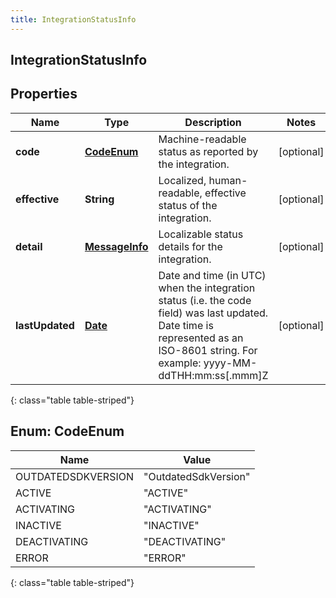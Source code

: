 ```yaml
---
title: IntegrationStatusInfo
---
```


## IntegrationStatusInfo

## Properties

| Name            | Type                                                   | Description                                                                                                                                                                        | Notes      |
| --------------- | ------------------------------------------------------ | ---------------------------------------------------------------------------------------------------------------------------------------------------------------------------------- | ---------- |
| **code**        | [**CodeEnum**](#CodeEnum)<!---->                       | Machine-readable status as reported by the integration.                                                                                                                            | [optional] |
| **effective**   | <!----><!---->**String**<!---->                        | Localized, human-readable, effective status of the integration.                                                                                                                    | [optional] |
| **detail**      | <!----><!---->[**MessageInfo**](MessageInfo.md)<!----> | Localizable status details for the integration.                                                                                                                                    | [optional] |
| **lastUpdated** | <!----><!---->[**Date**](Date.md)<!---->               | Date and time (in UTC) when the integration status (i.e. the code field) was last updated. Date time is represented as an ISO-8601 string. For example: yyyy-MM-ddTHH:mm:ss[.mmm]Z | [optional] |

{: class="table table-striped"}

<a name="CodeEnum"></a>

## Enum: CodeEnum

| Name               | Value                          |
| ------------------ | ------------------------------ |
| OUTDATEDSDKVERSION | &quot;OutdatedSdkVersion&quot; |
| ACTIVE             | &quot;ACTIVE&quot;             |
| ACTIVATING         | &quot;ACTIVATING&quot;         |
| INACTIVE           | &quot;INACTIVE&quot;           |
| DEACTIVATING       | &quot;DEACTIVATING&quot;       |
| ERROR              | &quot;ERROR&quot;              |

{: class="table table-striped"}
